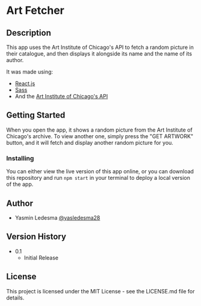 # Art Fetcher
## Description
This app uses the Art Institute of Chicago's API to fetch a random picture in their catalogue, and then displays it alongside its name and the name of its author.

It was made using:

* [React.js](https://reactjs.org/)
* [Sass](https://sass-lang.com/)
* And the [Art Institute of Chicago's API](https://api.artic.edu/docs/)

## Getting Started
When you open the app, it shows a random picture from the Art Institute of Chicago's archive. To view another one, simply press the "GET ARTWORK" button, and it will fetch and display another random picture for you.

### Installing
You can either view the live version of this app online, or you can download this repository and run `npm start` in your terminal to deploy a local version of the app.


## Author
- Yasmin Ledesma [@yasledesma28](https://twitter.com/yasledesma28)

## Version History
* 0.1
    * Initial Release

## License
This project is licensed under the MIT License - see the LICENSE.md file for details.